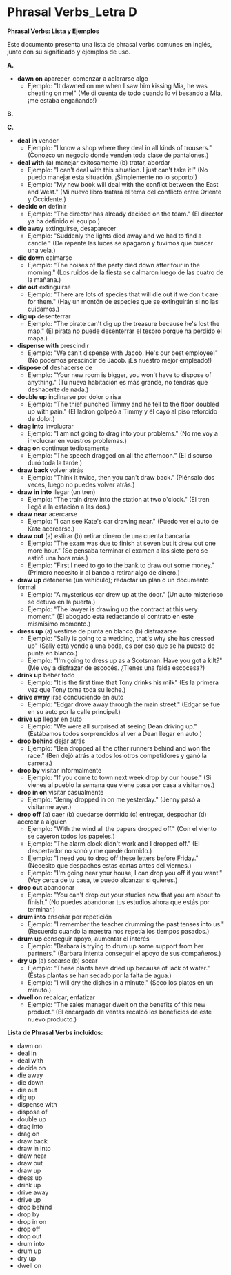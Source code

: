# Phrasal Verbs_Letra D



**Phrasal Verbs: Lista y Ejemplos**

Este documento presenta una lista de phrasal verbs comunes en inglés, junto con su significado y ejemplos de uso.

**A.**

*   **dawn on**    aparecer, comenzar a aclararse algo
    *   Ejemplo: "It dawned on me when I saw him kissing Mia, he was cheating on me!" (Me di cuenta de todo cuando lo vi besando a Mia, ¡me estaba engañando!)

**B.**

**C.**

*   **deal in**    vender
    *   Ejemplo: "I know a shop where they deal in all kinds of trousers." (Conozco un negocio donde venden toda clase de pantalones.)
*   **deal with**    (a) manejar exitosamente (b) tratar, abordar
    *   Ejemplo: "I can't deal with this situation. I just can't take it!" (No puedo manejar esta situación. ¡Simplemente no lo soporto!)
    *   Ejemplo: "My new book will deal with the conflict between the East and West." (Mi nuevo libro tratará el tema del conflicto entre Oriente y Occidente.)
*   **decide on**    definir
    *   Ejemplo: "The director has already decided on the team." (El director ya ha definido el equipo.)
*   **die away**    extinguirse, desaparecer
    *   Ejemplo: "Suddenly the lights died away and we had to find a candle." (De repente las luces se apagaron y tuvimos que buscar una vela.)
*   **die down**    calmarse
    *   Ejemplo: "The noises of the party died down after four in the morning." (Los ruidos de la fiesta se calmaron luego de las cuatro de la mañana.)
*   **die out**    extinguirse
    *   Ejemplo: "There are lots of species that will die out if we don't care for them." (Hay un montón de especies que se extinguirán si no las cuidamos.)
*   **dig up**    desenterrar
    *   Ejemplo: "The pirate can't dig up the treasure because he's lost the map." (El pirata no puede desenterrar el tesoro porque ha perdido el mapa.)
*   **dispense with**    prescindir
    *   Ejemplo: "We can't dispense with Jacob. He's our best employee!" (No podemos prescindir de Jacob. ¡Es nuestro mejor empleado!)
*   **dispose of**    deshacerse de
    *   Ejemplo: "Your new room is bigger, you won't have to dispose of anything." (Tu nueva habitación es más grande, no tendrás que deshacerte de nada.)
*   **double up**    inclinarse por dolor o risa
    *   Ejemplo: "The thief punched Timmy and he fell to the floor doubled up with pain." (El ladrón golpeó a Timmy y él cayó al piso retorcido de dolor.)
*   **drag into**    involucrar
    *   Ejemplo: "I am not going to drag into your problems." (No me voy a involucrar en vuestros problemas.)
*   **drag on**    continuar tediosamente
    *   Ejemplo: "The speech dragged on all the afternoon." (El discurso duró toda la tarde.)
*   **draw back**    volver atrás
    *   Ejemplo: "Think it twice, then you can't draw back." (Piénsalo dos veces, luego no puedes volver atrás.)
*   **draw in into**    llegar (un tren)
    *   Ejemplo: "The train drew into the station at two o'clock." (El tren llegó a la estación a las dos.)
*   **draw near**    acercarse
    *   Ejemplo: "I can see Kate's car drawing near." (Puedo ver el auto de Kate acercarse.)
*   **draw out**    (a) estirar (b) retirar dinero de una cuenta bancaria
    *   Ejemplo: "The exam was due to finish at seven but it drew out one more hour." (Se pensaba terminar el examen a las siete pero se estiró una hora más.)
    *   Ejemplo: "First I need to go to the bank to draw out some money." (Primero necesito ir al banco a retirar algo de dinero.)
*   **draw up**    detenerse (un vehículo); redactar un plan o un documento formal
    *   Ejemplo: "A mysterious car drew up at the door." (Un auto misterioso se detuvo en la puerta.)
    *   Ejemplo: "The lawyer is drawing up the contract at this very moment." (El abogado está redactando el contrato en este mismísimo momento.)
*   **dress up**    (a) vestirse de punta en blanco (b) disfrazarse
    *   Ejemplo: "Sally is going to a wedding, that's why she has dressed up" (Sally está yendo a una boda, es por eso que se ha puesto de punta en blanco.)
    *   Ejemplo: "I'm going to dress up as a Scotsman. Have you got a kilt?" (Me voy a disfrazar de escocés. ¿Tienes una falda escocesa?)
*   **drink up**    beber todo
    *   Ejemplo: "It is the first time that Tony drinks his milk" (Es la primera vez que Tony toma toda su leche.)
*   **drive away**    irse conduciendo en auto
    *   Ejemplo: "Edgar drove away through the main street." (Edgar se fue en su auto por la calle principal.)
*   **drive up**    llegar en auto
    *   Ejemplo: "We were all surprised at seeing Dean driving up." (Estábamos todos sorprendidos al ver a Dean llegar en auto.)
*   **drop behind**    dejar atrás
    *   Ejemplo: "Ben dropped all the other runners behind and won the race." (Ben dejó atrás a todos los otros competidores y ganó la carrera.)
*   **drop by**    visitar informalmente
    *   Ejemplo: "If you come to town next week drop by our house." (Si vienes al pueblo la semana que viene pasa por casa a visitarnos.)
*   **drop in on**    visitar casualmente
    *   Ejemplo: "Jenny dropped in on me yesterday." (Jenny pasó a visitarme ayer.)
*   **drop off**    (a) caer (b) quedarse dormido (c) entregar, despachar (d) acercar a alguien
    *   Ejemplo: "With the wind all the papers dropped off." (Con el viento se cayeron todos los papeles.)
    *   Ejemplo: "The alarm clock didn't work and I dropped off." (El despertador no sonó y me quedé dormido.)
    *   Ejemplo: "I need you to drop off these letters before Friday." (Necesito que despaches estas cartas antes del viernes.)
    *   Ejemplo: "I'm going near your house, I can drop you off if you want." (Voy cerca de tu casa, te puedo alcanzar si quieres.)
*   **drop out**    abandonar
    *   Ejemplo: "You can't drop out your studies now that you are about to finish." (No puedes abandonar tus estudios ahora que estás por terminar.)
*   **drum into**    enseñar por repetición
    *   Ejemplo: "I remember the teacher drumming the past tenses into us." (Recuerdo cuando la maestra nos repetía los tiempos pasados.)
*   **drum up**    conseguir apoyo, aumentar el interés
    *   Ejemplo: "Barbara is trying to drum up some support from her partners." (Barbara intenta conseguir el apoyo de sus compañeros.)
*   **dry up**    (a) secarse (b) secar
    *   Ejemplo: "These plants have dried up because of lack of water." (Estas plantas se han secado por la falta de agua.)
    *   Ejemplo: "I will dry the dishes in a minute." (Seco los platos en un minuto.)
*   **dwell on**    recalcar, enfatizar
    *   Ejemplo: "The sales manager dwelt on the benefits of this new product." (El encargado de ventas recalcó los beneficios de este nuevo producto.)

**Lista de Phrasal Verbs incluidos:**

*   dawn on
*   deal in
*   deal with
*   decide on
*   die away
*   die down
*   die out
*   dig up
*   dispense with
*   dispose of
*   double up
*   drag into
*   drag on
*   draw back
*   draw in into
*   draw near
*   draw out
*   draw up
*   dress up
*   drink up
*   drive away
*   drive up
*   drop behind
*   drop by
*   drop in on
*   drop off
*   drop out
*   drum into
*   drum up
*   dry up
*   dwell on

